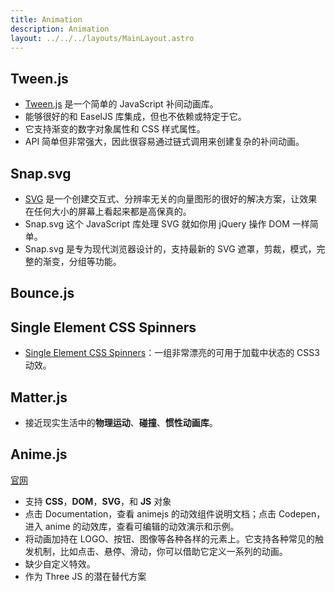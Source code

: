 ```yaml
---
title: Animation
description: Animation
layout: ../../../layouts/MainLayout.astro
---
```


## Tween.js

- [Tween.js](https://github.com/tweenjs/tween.js) 是一个简单的 JavaScript 补间动画库。
- 能够很好的和 EaselJS 库集成，但也不依赖或特定于它。
- 它支持渐变的数字对象属性和 CSS 样式属性。
- API 简单但非常强大，因此很容易通过链式调用来创建复杂的补间动画。

## Snap.svg

- [SVG](http://snapsvg.io/) 是一个创建交互式、分辨率无关的向量图形的很好的解决方案，让效果在任何大小的屏幕上看起来都是高保真的。
- Snap.svg 这个 JavaScript 库处理 SVG 就如你用 jQuery 操作 DOM 一样简单。
- Snap.svg 是专为现代浏览器设计的，支持最新的 SVG 遮罩，剪裁，模式，完整的渐变，分组等功能。

## Bounce.js

## Single Element CSS Spinners

- [Single Element CSS Spinners](https://projects.lukehaas.me/css-loaders/)：一组非常漂亮的可用于加载中状态的 CSS3 动效。

## Matter.js

- 接近现实生活中的**物理运动**、**碰撞**、**惯性动画库**。

## Anime.js

[官网]()

- 支持 **CSS**，**DOM**，**SVG**，和 **JS** 对象
- 点击 Documentation，查看 animejs 的动效组件说明文档；点击 Codepen，进入 anime 的动效库，查看可编辑的动效演示和示例。
- 将动画加持在 LOGO、按钮、图像等各种各样的元素上。它支持各种常见的触发机制，比如点击、悬停、滑动，你可以借助它定义一系列的动画。
- 缺少自定义特效。
- 作为 Three JS 的潜在替代方案
